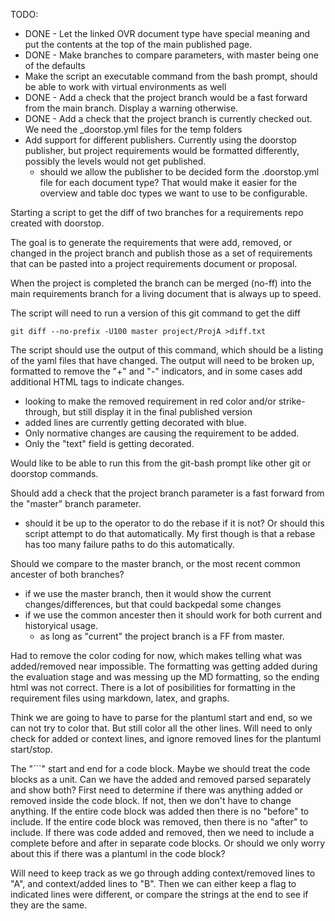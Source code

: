TODO:
* DONE - Let the linked OVR document type have special meaning and put the contents at the top of the main published page.
* DONE - Make branches to compare parameters, with master being one of the defaults
* Make the script an executable command from the bash prompt, should be able to work with virtual environments as well
* DONE - Add a check that the project branch would be a fast forward from the main branch.  Display a warning otherwise.
* DONE - Add a check that the project branch is currently checked out.  We need the _doorstop.yml files for the temp folders
* Add support for different publishers.  Currently using the doorstop publisher, but project requirements would be formatted differently, possibly the levels would not get published.
    - should we allow the publisher to be decided form the .doorstop.yml file for each document type?  That would make it easier for the overview and table doc types we want to use to be configurable.

Starting a script to get the diff of two branches for a requirements repo created with doorstop.

The goal is to generate the requirements that were add, removed, or changed in the project branch and publish those as a set of requirements that can be pasted into a project requirements document or proposal.

When the project is completed the branch can be merged (no-ff) into the main requirements branch for a living document that is always up to speed.

The script will need to run a version of this git command to get the diff

    git diff --no-prefix -U100 master project/ProjA >diff.txt

The script should use the output of this command, which should be a listing of the yaml files that have changed.
The output will need to be broken up, formatted to remove the "+" and "-" indicators, and in some cases add additional HTML tags to indicate changes.
- looking to make the removed requirement in red color and/or strike-through, but still display it in the final published version
- added lines are currently getting decorated with blue.
- Only normative changes are causing the requirement to be added.
- Only the "text" field is getting decorated.

Would like to be able to run this from the git-bash prompt like other git or doorstop commands.

Should add a check that the project branch parameter is a fast forward from the "master" branch parameter.  
- should it be up to the operator to do the rebase if it is not?  Or should this script attempt to do that automatically.  My first though is that a rebase has too many failure paths to do this automatically.

Should we compare to the master branch, or the most recent common ancester of both branches?
- if we use the master branch, then it would show the current changes/differences, but that could backpedal some changes
- if we use the common ancester then it should work for both current and historyical usage.
  - as long as "current" the project branch is a FF from master.

Had to remove the color coding for now, which makes telling what was added/removed near impossible.
The formatting was getting added during the evaluation stage and was messing up the MD formatting, so the ending html was not correct.
There is a lot of posibilities for formatting in the requirement files using markdown, latex, and graphs.

Think we are going to have to parse for the plantuml start and end, so we can not try to color that.  But still color all the other lines.  Will need to only check for added or context lines, and ignore removed lines for the plantuml start/stop.

The "```" start and end for a code block.  Maybe we should treat the code blocks as a unit.  Can we have the added and removed parsed separately and show both?  First need to determine if there was anything added or removed inside the code block.  If not, then we don't have to change anything.  If the entire code block was added then there is no "before" to include.  If the entire code block was removed, then there is no "after" to include.  If there was code added and removed, then we need to include a complete before and after in separate code blocks.  Or should we only worry about this if there was a plantuml in the code block?

Will need to keep track as we go through adding context/removed lines to "A", and context/added lines to "B".  Then we can either keep a flag to indicated lines were different, or compare the strings at the end to see if they are the same.
